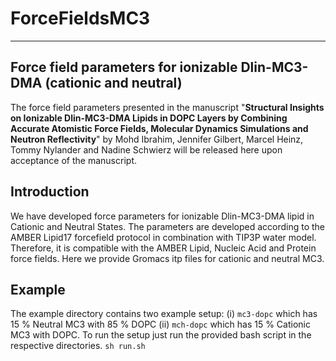 # ForceFieldsMC3
-------------------------------------------------------------------------
Force field parameters for ionizable Dlin-MC3-DMA (cationic and neutral)
-------------------------------------------------------------------------
The force field parameters presented in the manuscript "**Structural Insights on Ionizable Dlin-MC3-DMA Lipids in DOPC Layers by Combining Accurate Atomistic Force Fields, Molecular Dynamics Simulations and Neutron Reflectivity**" by Mohd Ibrahim, Jennifer Gilbert, Marcel Heinz, Tommy Nylander and Nadine Schwierz will be released here upon acceptance of the manuscript.


## Introduction
We have developed force parameters for ionizable Dlin-MC3-DMA lipid in Cationic and Neutral States. The parameters are developed according to the AMBER Lipid17 forcefield protocol in combination with TIP3P water model. Therefore, it is compatible with the AMBER Lipid, Nucleic Acid and Protein force fields.
Here we provide Gromacs itp files for cationic and neutral MC3. 
## Example
The example directory contains two example setup: (i) `mc3-dopc` which has 15 % Neutral MC3 with 85 % DOPC (ii) `mch-dopc` which has 15 % Cationic MC3 with DOPC.
To run the setup just run the provided bash script in the respective directories. `sh run.sh` 


